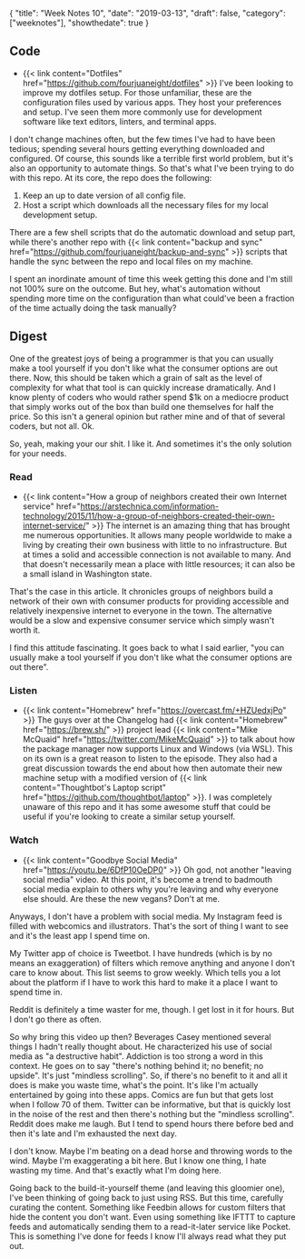 {
  "title": "Week Notes 10",
  "date": "2019-03-13",
  "draft": false,
  "category": ["weeknotes"],
  "showthedate": true
}

## Code
- {{< link content="Dotfiles" href="https://github.com/fourjuaneight/dotfiles" >}}
I've been looking to improve my dotfiles setup. For those unfamiliar, these are the configuration files used by various apps. They host your preferences and setup. I've seen them more commonly use for development software like text editors, linters, and terminal apps.

I don't change machines often, but the few times I've had to have been tedious; spending several hours getting everything downloaded and configured. Of course, this sounds like a terrible first world problem, but it's also an opportunity to automate things. So that's what I've been trying to do with this repo. At its core, the repo does the following:

1. Keep an up to date version of all config file.
2. Host a script which downloads all the necessary files for my local development setup.

There are a few shell scripts that do the automatic download and setup part, while there's another repo with {{< link content="backup and sync" href="https://github.com/fourjuaneight/backup-and-sync" >}} scripts that handle the sync between the repo and local files on my machine.

I spent an inordinate amount of time this week getting this done and I'm still not 100% sure on the outcome. But hey, what's automation without spending more time on the configuration than what could've been a fraction of the time actually doing the task manually?

## Digest
One of the greatest joys of being a programmer is that you can usually make a tool yourself if you don't like what the consumer options are out there. Now, this should be taken which a grain of salt as the level of complexity for what that tool is can quickly increase dramatically. And I know plenty of coders who would rather spend $1k on a mediocre product that simply works out of the box than build one themselves for half the price. So this isn't a general opinion but rather mine and of that of several coders, but not all. Ok.

So, yeah, making your our shit. I like it. And sometimes it's the only solution for your needs.

### Read
- {{< link content="How a group of neighbors created their own Internet service" href="https://arstechnica.com/information-technology/2015/11/how-a-group-of-neighbors-created-their-own-internet-service/" >}}
The internet is an amazing thing that has brought me numerous opportunities. It allows many people worldwide to make a living by creating their own business with little to no infrastructure. But at times a solid and accessible connection is not available to many. And that doesn't necessarily mean a place with little resources; it can also be a small island in Washington state.

That's the case in this article. It chronicles groups of neighbors build a network of their own with consumer products for providing accessible and relatively inexpensive internet to everyone in the town. The alternative would be a slow and expensive consumer service which simply wasn't worth it.

I find this attitude fascinating. It goes back to what I said earlier, "you can usually make a tool yourself if you don't like what the consumer options are out there".

### Listen
- {{< link content="Homebrew" href="https://overcast.fm/+HZUedxjPo" >}}
The guys over at the Changelog had {{< link content="Homebrew" href="https://brew.sh/" >}} project lead {{< link content="Mike McQuaid" href="https://twitter.com/MikeMcQuaid" >}} to talk about how the package manager now supports Linux and Windows (via WSL). This on its own is a great reason to listen to the episode. They also had a great discussion towards the end about how then automate their new machine setup with a modified version of {{< link content="Thoughtbot's Laptop script" href="https://github.com/thoughtbot/laptop" >}}. I was completely unaware of this repo and it has some awesome stuff that could be useful if you're looking to create a similar setup yourself.

### Watch
- {{< link content="Goodbye Social Media" href="https://youtu.be/6DfP10OeDP0" >}}
Oh god, not another "leaving social media" video. At this point, it's become a trend to badmouth social media explain to others why you're leaving and why everyone else should. Are these the new vegans? Don't at me.

Anyways, I don't have a problem with social media. My Instagram feed is filled with webcomics and illustrators. That's the sort of thing I want to see and it's the least app I spend time on. 

My Twitter app of choice is Tweetbot. I have hundreds (which is by no means an exaggeration) of filters which remove anything and anyone I don't care to know about. This list seems to grow weekly. Which tells you a lot about the platform if I have to work this hard to make it a place I want to spend time in.

Reddit is definitely a time waster for me, though. I get lost in it for hours. But I don't go there as often.

So why bring this video up then? Beverages Casey mentioned several things I hadn't really thought about. He characterized his use of social media as "a destructive habit". Addiction is too strong a word in this context. He goes on to say "there's nothing behind it; no benefit; no upside". It's just  "mindless scrolling". So, if there's no benefit to it and all it does is make you waste time, what's the point. It's like I'm actually entertained by going into these apps. Comics are fun but that gets lost when I follow 70 of them. Twitter can be informative, but that is quickly lost in the noise of the rest and then there's nothing but the "mindless scrolling". Reddit does make me laugh. But I tend to spend hours there before bed and then it's late and I'm exhausted the next day.

I don't know. Maybe I'm beating on a dead horse and throwing words to the wind. Maybe I'm exaggerating a bit here. But I know one thing, I hate wasting my time. And that's exactly what I'm doing here.

Going back to the build-it-yourself theme (and leaving this gloomier one), I've been thinking of going back to just using RSS. But this time, carefully curating the content. Something like Feedbin allows for custom filters that hide the content you don't want. Even using something like IFTTT to capture feeds and automatically sending them to a read-it-later service like Pocket. This is something I've done for feeds I know I'll always read what they put out.